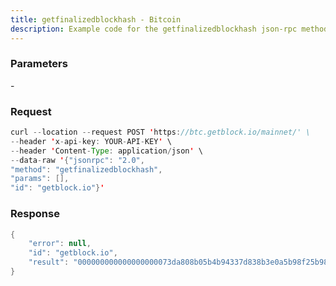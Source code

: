 ```yaml
---
title: getfinalizedblockhash - Bitcoin
description: Example code for the getfinalizedblockhash json-rpc method. Сomplete guide on how to use getfinalizedblockhash json-rpc in GetBlock.io Web3 documentation.
---
```


### Parameters


\-

### Request

``` java
curl --location --request POST 'https://btc.getblock.io/mainnet/' \
--header 'x-api-key: YOUR-API-KEY' \
--header 'Content-Type: application/json' \
--data-raw '{"jsonrpc": "2.0",
"method": "getfinalizedblockhash",
"params": [],
"id": "getblock.io"}'
```

###  Response

``` java
{
    "error": null,
    "id": "getblock.io",
    "result": "000000000000000000073da808b05b4b94337d838b3e0a5b98f25b98363216c3"
}
```

